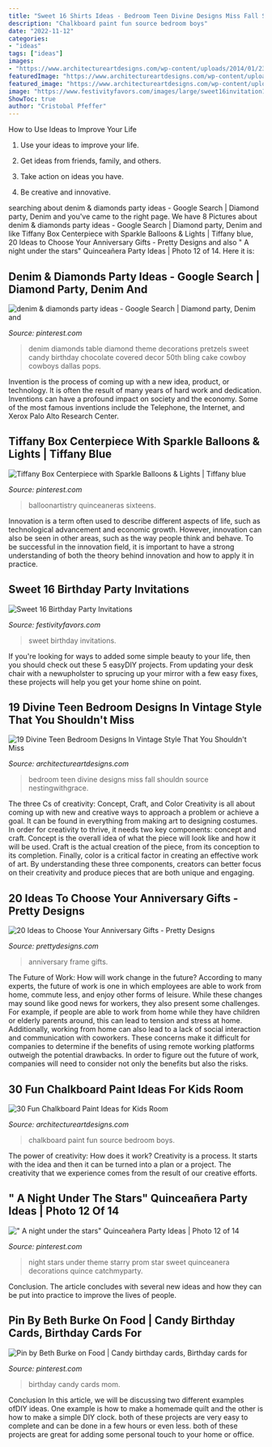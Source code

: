 ```yaml
---
title: "Sweet 16 Shirts Ideas - Bedroom Teen Divine Designs Miss Fall Shouldn Source Nestingwithgrace"
description: "Chalkboard paint fun source bedroom boys"
date: "2022-11-12"
categories:
- "ideas"
tags: ["ideas"]
images:
- "https://www.architectureartdesigns.com/wp-content/uploads/2014/01/2311.jpg"
featuredImage: "https://www.architectureartdesigns.com/wp-content/uploads/2016/10/9-12.jpg"
featured_image: "https://www.architectureartdesigns.com/wp-content/uploads/2014/01/2311.jpg"
image: "https://www.festivityfavors.com/images/large/sweet16invitation1.jpg"
ShowToc: true
author: "Cristobal Pfeffer"
---
```



How to Use Ideas to Improve Your Life
1. Use your ideas to improve your life.
2. Get ideas from friends, family, and others.

3. Take action on ideas you have.

4. Be creative and innovative.

	

		
searching about denim &amp; diamonds party ideas - Google Search | Diamond party, Denim and you've came to the right page. We have 8 Pictures about denim &amp; diamonds party ideas - Google Search | Diamond party, Denim and like Tiffany Box Centerpiece with Sparkle Balloons &amp; Lights | Tiffany blue, 20 Ideas to Choose Your Anniversary Gifts - Pretty Designs and also &quot; A night under the stars&quot; Quinceañera Party Ideas | Photo 12 of 14. Here it is:
		
    
## Denim &amp; Diamonds Party Ideas - Google Search | Diamond Party, Denim And

<img loading=lazy src="https://i.pinimg.com/736x/5d/86/f8/5d86f8179604d904c552f1c4cdb58ba0.jpg" onerror="this.onerror=null;this.src='https://tse4.mm.bing.net/th?id=OIP.3uzDyRcEb7Gpf2zhHPQx7wHaLH&amp;pid=15.1';" alt="denim &amp; diamonds party ideas - Google Search | Diamond party, Denim and">

_Source: pinterest.com_

>denim diamonds table diamond theme decorations pretzels sweet candy birthday chocolate covered decor 50th bling cake cowboy cowboys dallas pops. 

	

Invention is the process of coming up with a new idea, product, or technology. It is often the result of many years of hard work and dedication. Inventions can have a profound impact on society and the economy. Some of the most famous inventions include the Telephone, the Internet, and Xerox Palo Alto Research Center.

    
## Tiffany Box Centerpiece With Sparkle Balloons &amp; Lights | Tiffany Blue

<img loading=lazy src="https://i.pinimg.com/736x/26/9f/c2/269fc20fbabf24b87621634ae4a76d8d.jpg" onerror="this.onerror=null;this.src='https://tse4.mm.bing.net/th?id=OIP.9FoEvzrEtVWJ-v11zoagrgHaLG&amp;pid=15.1';" alt="Tiffany Box Centerpiece with Sparkle Balloons &amp; Lights | Tiffany blue">

_Source: pinterest.com_

>balloonartistry quinceaneras sixteens. 

	

Innovation is a term often used to describe different aspects of life, such as technological advancement and economic growth. However, innovation can also be seen in other areas, such as the way people think and behave. To be successful in the innovation field, it is important to have a strong understanding of both the theory behind innovation and how to apply it in practice.

    
## Sweet 16 Birthday Party Invitations

<img loading=lazy src="https://www.festivityfavors.com/images/large/sweet16invitation1.jpg" onerror="this.onerror=null;this.src='https://tse3.mm.bing.net/th?id=OIP.bymWp8zJPvhC_elQP-hurAAAAA&amp;pid=15.1';" alt="Sweet 16 Birthday Party Invitations">

_Source: festivityfavors.com_

>sweet birthday invitations. 

	

If you're looking for ways to added some simple beauty to your life, then you should check out these 5 easyDIY projects. From updating your desk chair with a newupholster to sprucing up your mirror with a few easy fixes, these projects will help you get your home shine on point.

    
## 19 Divine Teen Bedroom Designs In Vintage Style That You Shouldn&#039;t Miss

<img loading=lazy src="https://www.architectureartdesigns.com/wp-content/uploads/2016/10/9-12.jpg" onerror="this.onerror=null;this.src='https://tse4.mm.bing.net/th?id=OIP.kbZRmAX_5UBwOcwluDzlPwHaLH&amp;pid=15.1';" alt="19 Divine Teen Bedroom Designs In Vintage Style That You Shouldn&#039;t Miss">

_Source: architectureartdesigns.com_

>bedroom teen divine designs miss fall shouldn source nestingwithgrace. 

	

The three Cs of creativity: Concept, Craft, and Color
Creativity is all about coming up with new and creative ways to approach a problem or achieve a goal. It can be found in everything from making art to designing costumes. In order for creativity to thrive, it needs two key components: concept and craft. Concept is the overall idea of what the piece will look like and how it will be used. Craft is the actual creation of the piece, from its conception to its completion. Finally, color is a critical factor in creating an effective work of art. By understanding these three components, creators can better focus on their creativity and produce pieces that are both unique and engaging.

    
## 20 Ideas To Choose Your Anniversary Gifts - Pretty Designs

<img loading=lazy src="https://www.prettydesigns.com/wp-content/uploads/2015/06/Photo-Frame.jpg" onerror="this.onerror=null;this.src='https://tse2.mm.bing.net/th?id=OIP.Q4T0GwM3vH_PCg8azBS8eQHaJ3&amp;pid=15.1';" alt="20 Ideas to Choose Your Anniversary Gifts - Pretty Designs">

_Source: prettydesigns.com_

>anniversary frame gifts. 

	

The Future of Work: How will work change in the future?
According to many experts, the future of work is one in which employees are able to work from home, commute less, and enjoy other forms of leisure. While these changes may sound like good news for workers, they also present some challenges. For example, if people are able to work from home while they have children or elderly parents around, this can lead to tension and stress at home. Additionally, working from home can also lead to a lack of social interaction and communication with coworkers. These concerns make it difficult for companies to determine if the benefits of using remote working platforms outweigh the potential drawbacks. In order to figure out the future of work, companies will need to consider not only the benefits but also the risks.

    
## 30 Fun Chalkboard Paint Ideas For Kids Room

<img loading=lazy src="https://www.architectureartdesigns.com/wp-content/uploads/2014/01/2311.jpg" onerror="this.onerror=null;this.src='https://tse3.mm.bing.net/th?id=OIP.b7RnGw8xmnr5CvtfKVEvawHaJ4&amp;pid=15.1';" alt="30 Fun Chalkboard Paint Ideas for Kids Room">

_Source: architectureartdesigns.com_

>chalkboard paint fun source bedroom boys. 

	

The power of creativity: How does it work?
Creativity is a process. It starts with the idea and then it can be turned into a plan or a project. The creativity that we experience comes from the result of our creative efforts.

    
## &quot; A Night Under The Stars&quot; Quinceañera Party Ideas | Photo 12 Of 14

<img loading=lazy src="https://i.pinimg.com/736x/cd/1a/c6/cd1ac65341b1203ad8becd25a2e070a3.jpg" onerror="this.onerror=null;this.src='https://tse1.mm.bing.net/th?id=OIP.xML_OZIJBvlB6A_G6QngBQHaLG&amp;pid=15.1';" alt="&quot; A night under the stars&quot; Quinceañera Party Ideas | Photo 12 of 14">

_Source: pinterest.com_

>night stars under theme starry prom star sweet quinceanera decorations quince catchmyparty. 

	

Conclusion.
The article concludes with several new ideas and how they can be put into practice to improve the lives of people.

    
## Pin By Beth Burke On Food | Candy Birthday Cards, Birthday Cards For

<img loading=lazy src="https://i.pinimg.com/736x/68/25/b9/6825b9ec4db87793813fa1e2add2e8c4---birthday-birthday-gifts.jpg" onerror="this.onerror=null;this.src='https://tse3.mm.bing.net/th?id=OIP.eomc5SujciW6NQP2NdN9hQHaJ4&amp;pid=15.1';" alt="Pin by Beth Burke on Food | Candy birthday cards, Birthday cards for">

_Source: pinterest.com_

>birthday candy cards mom. 

	

Conclusion
In this article, we will be discussing two different examples ofDIY ideas. One example is how to make a homemade quilt and the other is how to make a simple DIY clock. both of these projects are very easy to complete and can be done in a few hours or even less. both of these projects are great for adding some personal touch to your home or office.

